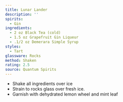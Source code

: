 ```yaml
---
title: Lunar Lander
description: ''
spirits:
  - Gin
ingredients:
  - 2 oz Black Tea (cold)
  - 1.5 oz Grapefruit Gin Liqueur
  - .1/2 oz Demerara Simple Syrup
styles:
  - Tart
glassware: Rocks
method: Shaken
rating: 2.5
source: Quantum Spirits
---
```


- Shake all ingredients over ice
- Strain to rocks glass over fresh ice.
- Garnish with dehydrated lemon wheel and mint leaf
